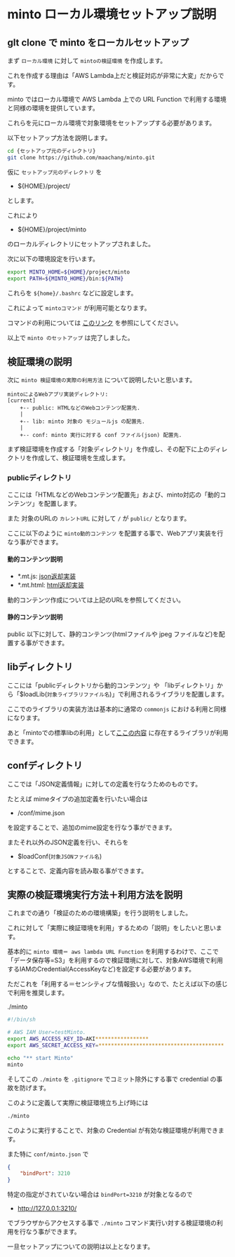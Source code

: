 # minto ローカル環境セットアップ説明

## glt clone で minto をローカルセットアップ

まず `ローカル環境` に対して `mintoの検証環境` を作成します。

これを作成する理由は「AWS Lambda上だと検証対応が非常に大変」だからです。

minto ではローカル環境で AWS Lambda 上での URL Function で利用する環境と同様の環境を提供しています。

これらを元にローカル環境で対象環境をセットアップする必要があります。

以下セットアップ方法を説明します。

~~~sh
cd {セットアップ元のディレクトリ}
git clone https://github.com/maachang/minto.git
~~~

仮に `セットアップ元のディレクトリ` を
- ${HOME}/project/

とします。

これにより
- ${HOME}/project/minto

のローカルディレクトリにセットアップされました。

次に以下の環境設定を行います。

~~~sh
export MINTO_HOME=${HOME}/project/minto
export PATH=${MINTO_HOME}/bin:${PATH}
~~~

これらを `${home}/.bashrc` などに設定します。

これによって `mintoコマンド` が利用可能となります。

コマンドの利用については [このリンク](https://github.com/maachang/minto/blob/main/bin/README.md) を参照にしてください。

以上で `minto のセットアップ` は完了しました。

## 検証環境の説明

次に `minto 検証環境の実際の利用方法` について説明したいと思います。

~~~
mintoによるWebアプリ実装ディレクトリ:
[current]
    +-- public: HTMLなどのWebコンテンツ配置先.
    |
    +-- lib: minto 対象の モジュールjs の配置先.
    |
    +-- conf: minto 実行に対する conf ファイル(json) 配置先.
~~~

まず検証環境を作成する「対象ディレクトリ」を作成し、その配下に上のディレクトリを作成して、検証環境を生成します。

### publicディレクトリ

ここには「HTMLなどのWebコンテンツ配置先」および、minto対応の「動的コンテンツ」を配置します。

また 対象のURLの `カレントURL` に対して `/` が `public/` となります。

ここに以下のように `minto動的コンテンツ` を配置する事で、Webアプリ実装を行なう事ができます。

#### 動的コンテンツ説明

- *.mt.js: [json返却実装](https://github.com/maachang/minto/blob/main/docs/mint-js.md)
- *.mt.html: [html返却実装](https://github.com/maachang/minto/blob/main/docs/jhtml-js.md)

動的コンテンツ作成については上記のURLを参照してください。

#### 静的コンテンツ説明

public 以下に対して、静的コンテンツ(htmlファイルや jpeg ファイルなど)を配置する事ができます。

## libディレクトリ

ここには「publicディレクトリから動的コンテンツ」や 「libディレクトリ」から「$loadLib(`対象ライブラリファイル名`)」で利用されるライブラリを配置します。

ここでのライブラリの実装方法は基本的に通常の `commonjs` における利用と同様になります。

あと「mintoでの標準libの利用」として[ここの内容](https://github.com/maachang/minto/blob/main/lambda/src/lib/) に存在するライブラリが利用できます。

## confディレクトリ

ここでは「JSON定義情報」に対しての定義を行なうためのものです。

たとえば mimeタイプの追加定義を行いたい場合は
- /conf/mime.json

を設定することで、追加のmime設定を行なう事ができます。

またそれ以外のJSON定義を行い、それらを
- $loadConf(`対象JSONファイル名`)

とすることで、定義内容を読み取る事ができます。

## 実際の検証環境実行方法＋利用方法を説明

これまでの通り「検証のための環境構築」を行う説明をしました。

これに対して「実際に検証環境を利用」するための「説明」をしたいと思います。

基本的に `minto 環境＝ aws lambda URL Function` を利用するわけで、ここで「データ保存等=S3」を利用するので検証環境に対して、対象AWS環境で利用するIAMのCredential(AccessKeyなど)を設定する必要があります。

ただこれを「利用する＝センシティブな情報扱い」なので、たとえば以下の感じで利用を推奨します。

./minto
~~~sh
#!/bin/sh

# AWS IAM User=testMinto.
export AWS_ACCESS_KEY_ID=AKI*****************
export AWS_SECRET_ACCESS_KEY=****************************************

echo "** start Minto"
minto
~~~

そしてこの `./minto` を `.gitignore` でコミット除外にする事で credential の事故を防げます。

このように定義して実際に検証環境立ち上げ時には
~~~cmd
./minto
~~~

このように実行することで、対象の Credential が有効な検証環境が利用できます。

また特に `conf/minto.json` で
~~~json
{
    "bindPort": 3210
}
~~~

特定の指定がされていない場合は `bindPort=3210` が対象となるので
- http://127.0.0.1:3210/

でブラウザからアクセスする事で `./minto` コマンド実行い対する検証環境の利用を行なう事ができます。

一旦セットアップについての説明は以上となります。
